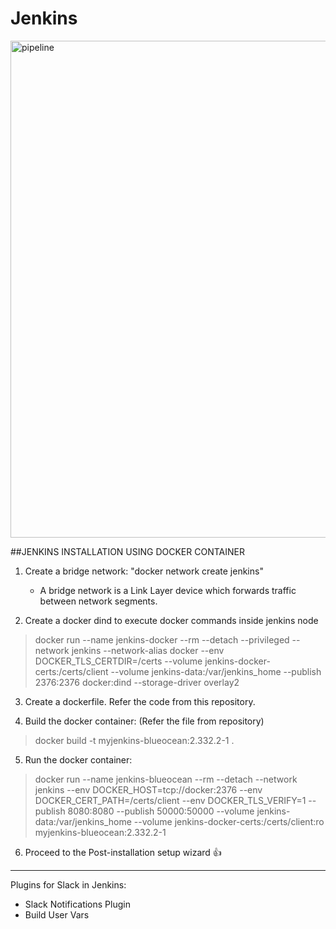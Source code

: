 # Jenkins

<img width="795" alt="pipeline" src="https://user-images.githubusercontent.com/79646955/167696932-1c82e1e4-a266-4ee0-b4c9-7f29111b002f.png">

##JENKINS INSTALLATION USING DOCKER CONTAINER

1. Create a bridge network: "docker network create jenkins"
   - A bridge network is a Link Layer device which forwards traffic between network segments.

2. Create a docker dind to execute docker commands inside jenkins node
   
> docker run --name jenkins-docker --rm --detach --privileged --network jenkins --network-alias docker --env DOCKER_TLS_CERTDIR=/certs --volume jenkins-docker-certs:/certs/client --volume jenkins-data:/var/jenkins_home --publish 2376:2376 docker:dind --storage-driver overlay2

3. Create a dockerfile. Refer the code from this repository.

4. Build the docker container: (Refer the file from repository)

> docker build -t myjenkins-blueocean:2.332.2-1 .

5. Run the docker container:

 > docker run --name jenkins-blueocean --rm --detach --network jenkins --env DOCKER_HOST=tcp://docker:2376 --env DOCKER_CERT_PATH=/certs/client --env DOCKER_TLS_VERIFY=1 --publish 8080:8080 --publish 50000:50000 --volume jenkins-data:/var/jenkins_home  --volume jenkins-docker-certs:/certs/client:ro myjenkins-blueocean:2.332.2-1

6. Proceed to the Post-installation setup wizard :+1:

---------------------------------------------------------------
Plugins for Slack in Jenkins:
<ul> 
  <li> Slack Notifications Plugin </li>
  <li> Build User Vars </li>
</ul>
